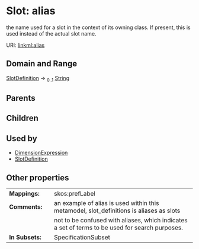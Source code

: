 
# Slot: alias


the name used for a slot in the context of its owning class.  If present, this is used instead of the actual slot name.

URI: [linkml:alias](https://w3id.org/linkml/alias)


## Domain and Range

[SlotDefinition](SlotDefinition.md) &#8594;  <sub>0..1</sub> [String](types/String.md)

## Parents


## Children


## Used by

 * [DimensionExpression](DimensionExpression.md)
 * [SlotDefinition](SlotDefinition.md)

## Other properties

|  |  |  |
| --- | --- | --- |
| **Mappings:** | | skos:prefLabel |
| **Comments:** | | an example of alias is used within this metamodel, slot_definitions is aliases as slots |
|  | | not to be confused with aliases, which indicates a set of terms to be used for search purposes. |
| **In Subsets:** | | SpecificationSubset |

